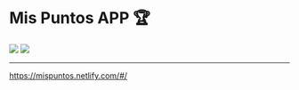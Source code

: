 # Mis Puntos APP 🏆
![](https://img.shields.io/badge/code_style-standard-brightgreen.svg)
![](https://api.travis-ci.org/baumannzone/mispuntos_v2.svg?branch=master)

---
https://mispuntos.netlify.com/#/
